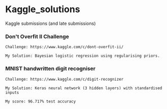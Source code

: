 # Kaggle_solutions
Kaggle submissions (and late submissions)

### Don't Overfit II Challenge

    Challenge: https://www.kaggle.com/c/dont-overfit-ii/

    My Solution: Bayesian logistic regression using regularising priors.
    
### MNIST handwritten digit recogniser

    Challenge: https://www.kaggle.com/c/digit-recognizer

    My Solution: Keras neural network (3 hidden layers) with standardised inputs
    
    My score: 96.717% test accuracy
